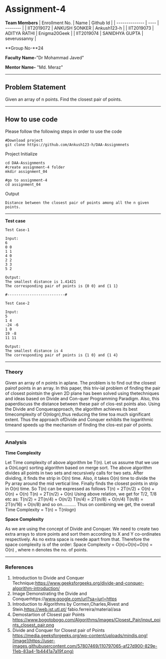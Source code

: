 # Assignment-4

**Team Members**
|   Enrollment No.  |   Name   | Github Id |
|   --------------  |   ----   | -------- |
|    IIT2019072  |   ANKUSH SONKER | Ankush123-h |
|    IIT2019073  |   ADITYA RATHI | Enigma20Geek | 
|    IIT2019074  |   SANIDHYA GUPTA | severussanny  |

**Group No-**24

**Faculty Name-**"Dr Mohammad Javed"

**Mentor Name-** "Md. Meraz"

---
## Problem Statement
Given an array of n points. Find the closest pair of points.

---
## How to use code
Please follow the following steps in order to use the code
```
#Download project
git clone https://github.com/Ankush123-h/DAA-Assignmnets 
```
Project Initialize 
```
cd DAA-Assignments
#create assignment-4 folder
mkdir assignment_04

#go to assignment-4
cd assignment_04
```
Output
```
Distance between the closest pair of points among all the n given points.
```
---

**Test case**

```
Test Case-1

Input:
6
0 0
1 1
4 0
2 2
3 3
5 2

Output:
The smallest distance is 1.41421
The corresponding pair of points is {0 0} and {1 1}

#--------------------------#

Test Case-2

Input:
5
1 4
-24 -6
1 0
19 -8
11 11

Output:
The smallest distance is 4
The corresponding pair of points is {1 0} and {1 4}
```

---

### Theory
Given  an  array  of  n  points  in  aplane.  The problem is to find out the closest pairof  points  in  an  array.   In  this  paper,  this  triv-ial  problem  of  finding  the  pair  of  closest  pointsin  the  given  2D  plane  has  been  solved  using  thetechniques  and  ideas  based  on  Divide  and  Con-quer  Programming  Paradigm.   Also,  this  paperdiscuss  the  distance  between  these  pair  of  clos-est  points  also.   Using  the  Divide  and  Conquerapproach,  the  algorithm  achieves  its  best  timecomplexity of O(nlogn),thus reducing the time toa  much  significant  extent.  Thus  the  approach  ofDivide and Conquer exhibits the logarithmic timeand speeds up the mechanism of finding the clos-est pair of points.

---

### Analysis

**Time Complexity**

Let Time complexity of above algorithm be T(n). Let us assume that we use a O(nLogn) sorting algorithm based on merge sort. The above algorithm divides all points in two sets and recursively calls for two sets. After dividing, it finds the strip in O(n) time. Also, it takes O(n) time to divide the Py array around the mid vertical line. Finally finds the closest points in strip in O(n) time. So T(n) can be expressed as follows
T(n) = 2T(n/2) + O(n) + O(n) + O(n)
T(n) = 2T(n/2) + O(n)
Using above relation, we get for T/2, T/8 etc as:
T(n/2) = 2T(n/4) + O(n/2)
T(n/4) = 2T(n/8) + O(n/4)
T(n/8) = 2T(n/16) + O(n/8) and so on...........
Thus on combining we get, the overall 
Time Complexity = T(n) = T(nlogn)


**Space Complexity**

As we are using the concept of Divide and Conquer. We need to create two extra arrays to store points and sort them according to X and Y co-ordinates respectively. As no extra space is neede apart from that. Therefore the space complexity is of the order:
Space Complexity = O(n)+O(n)+O(n)
                 = O(n) , where n denotes the no. of points.

---

### References

1.  Introduction to Divide and Conquer Technique:https://www.geeksforgeeks.org/divide-and-conquer-algorithm-introduction/
2.  Image Demonstrating the Divide and Conquerhttps://www.google.com/url?sa=iurl=https
3.  Introduction  to  Algorithms  by  Cormen,Charles,Rivest and Stein.https://web.ist.utl.pt/ fabio.ferreira/material/asa
4.  Demostartion of Closest pair Points
	  https://www.bogotobogo.com/Algorithms/images/Closest_Pair/input_points_closest_pair.png
5.  Divide and Conquer for Closest pair of Points
	  https://media.geeksforgeeks.org/wp-content/uploads/mindis.png![image](https://user-images.githubusercontent.com/57807469/110797065-af27d900-829e-11eb-83a4-1b4441a7a19f.png)
